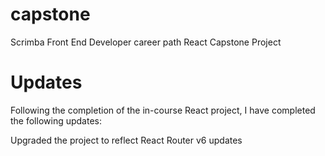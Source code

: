 # capstone

Scrimba Front End Developer career path React Capstone Project

# Updates

Following the completion of the in-course React project, I have completed the following updates:

Upgraded the project to reflect React Router v6 updates
